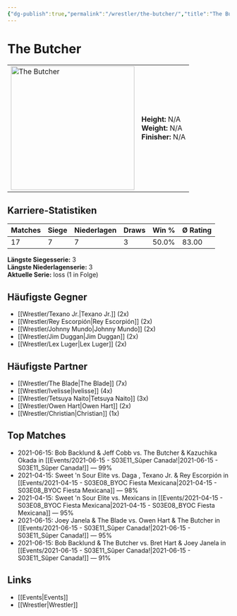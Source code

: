 ```yaml
---
{"dg-publish":true,"permalink":"/wrestler/the-butcher/","title":"The Butcher","tags":["wrestler"],"noteIcon":""}
---
```



# The Butcher

<table>
        <tr>
        <td><img src="https://github.com/CptSpaulding1980/choke-slam-wrestling/releases/download/images/The_Butcher.png" width="280" alt="The Butcher"></td>
        <td>
        <b>Height:</b> N/A<br>
        <b>Weight:</b> N/A<br>
        <b>Finisher:</b> N/A<br>
        </td>
        </tr>
        </table>
        
## Karriere-Statistiken

| Matches | Siege | Niederlagen | Draws | Win % | Ø Rating |
|---------|-------|-------------|-------|-------|-----------|
| 17 | 7 | 7 | 3 | 50.0% | 83.00 |

**Längste Siegesserie:** 3<br>**Längste Niederlagenserie:** 3<br>**Aktuelle Serie:** loss (1 in Folge)


## Häufigste Gegner
- [[Wrestler/Texano Jr.\|Texano Jr.]] (2x)
- [[Wrestler/Rey Escorpión\|Rey Escorpión]] (2x)
- [[Wrestler/Johnny Mundo\|Johnny Mundo]] (2x)
- [[Wrestler/Jim Duggan\|Jim Duggan]] (2x)
- [[Wrestler/Lex Luger\|Lex Luger]] (2x)

## Häufigste Partner
- [[Wrestler/The Blade\|The Blade]] (7x)
- [[Wrestler/Ivelisse\|Ivelisse]] (4x)
- [[Wrestler/Tetsuya Naito\|Tetsuya Naito]] (3x)
- [[Wrestler/Owen Hart\|Owen Hart]] (2x)
- [[Wrestler/Christian\|Christian]] (1x)

## Top Matches
- 2021-06-15: Bob Backlund & Jeff Cobb vs. The Butcher & Kazuchika Okada in [[Events/2021-06-15 - S03E11_Sûper Canada!\|2021-06-15 - S03E11_Sûper Canada!]] — 99%
- 2021-04-15: Sweet 'n Sour Elite vs. Daga , Texano Jr. & Rey Escorpión in [[Events/2021-04-15 - S03E08_BYOC Fiesta Mexicana\|2021-04-15 - S03E08_BYOC Fiesta Mexicana]] — 98%
- 2021-04-15: Sweet 'n Sour Elite vs. Mexicans in [[Events/2021-04-15 - S03E08_BYOC Fiesta Mexicana\|2021-04-15 - S03E08_BYOC Fiesta Mexicana]] — 95%
- 2021-06-15: Joey Janela & The Blade vs. Owen Hart & The Butcher in [[Events/2021-06-15 - S03E11_Sûper Canada!\|2021-06-15 - S03E11_Sûper Canada!]] — 95%
- 2021-06-15: Bob Backlund & The Butcher vs. Bret Hart & Joey Janela in [[Events/2021-06-15 - S03E11_Sûper Canada!\|2021-06-15 - S03E11_Sûper Canada!]] — 91%

## Links
- [[Events\|Events]]
- [[Wrestler\|Wrestler]]
